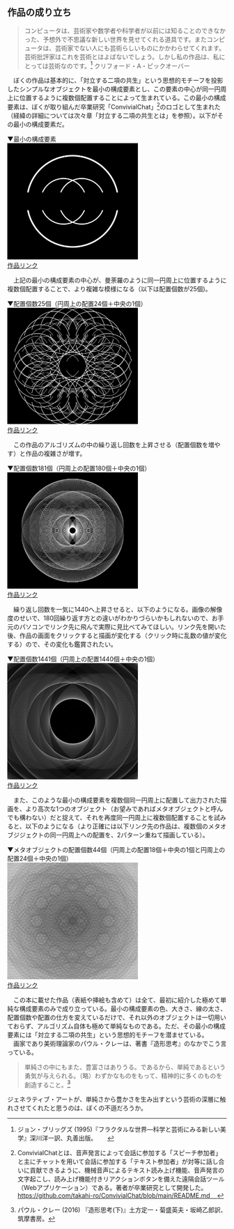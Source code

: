 ## 作品の成り立ち
>コンピュータは、芸術家や数学者や科学者が以前には知ることのできなかった、予想外で不思議な新しい世界を見せてくれる道具です。またコンピュータは、芸術家でない人にも芸術らしいものにかかわらせてくれます。  
芸術批評家はこれを芸術とはよばないでしょう。しかし私の作品は、私にとっては芸術なのです。[^1] 
クリフォード・A・ピックオーバー
>
　ぼくの作品は基本的に、「対立する二項の共生」という思想的モチーフを投影したシンプルなオブジェクトを最小の構成要素とし、この要素の中心が同一円周上に位置するように複数個配置することによって生まれている。この最小の構成要素は、ぼくが取り組んだ卒業研究「ConvivialChat」[^2]のロゴとして生まれた（経緯の詳細については次々章「対立する二項の共生とは」を参照）。以下がその最小の構成要素だ。  

▼最小の構成要素  
<img src="./_images/作品の成り立ち1.png" width="300px" >  
[作品リンク](https://neort.io/art/cbnofrc3p9f2v73utfdg?index=11)    

　上記の最小の構成要素の中心が、曼荼羅のように同一円周上に位置するように複数個配置することで、より複雑な模様になる（以下は配置個数が25個)。  

▼配置個数25個（円周上の配置24個＋中央の1個）  
<img src="./_images/作品の成り立ち2.png" width="300px" >  
[作品リンク](https://neort.io/art/cbnoirc3p9f2v73utgp0?index=10)  

　この作品のアルゴリズムの中の繰り返し回数を上昇させる（配置個数を増やす）と作品の複雑さが増す。  

▼配置個数181個（円周上の配置180個＋中央の1個）  
<img src="./_images/作品の成り立ち3.png" width="300px" >  
[作品リンク](https://neort.io/art/cbogdm43p9f2v73utlkg?index=9)    

　繰り返し回数を一気に1440へ上昇させると、以下のようになる。画像の解像度のせいで、180回繰り返す方との違いがわかりづらいかもしれないので、お手元のパソコンでリンク先に飛んで実際に見比べてみてほしい。リンク先を開いた後、作品の画面をクリックすると描画が変化する（クリック時に乱数の値が変化する）ので、その変化も鑑賞されたい。  

▼配置個数1441個（円周上の配置1440個＋中央の1個）  
<img src="./_images/作品の成り立ち4.png" width="300px" >  
[作品リンク](https://neort.io/art/cboid7k3p9f2v73utm4g?index=8)    

　また、このような最小の構成要素を複数個同一円周上に配置して出力された描画を、より高次な1つのオブジェクト（お望みであればメタオブジェクトと呼んでも構わない）だと捉えて、それを再度同一円周上に複数個配置することを試みると、以下のようになる（より正確には以下リンク先の作品は、複数個のメタオブジジェクトの同一円周上への配置を、2パターン重ねて描画している）。

▼メタオブジェクトの配置個数44個（円周上の配置18個＋中央の1個と円周上の配置24個＋中央の1個）  
<img src="./_images/作品の成り立ち5.png" width="300px" >  
[作品リンク](https://neort.io/art/ccja2043p9f4hhftgn00?index=7)  

　この本に載せた作品（表紙や挿絵も含めて）は全て、最初に紹介した極めて単純な構成要素のみで成り立っている。最小の構成要素の色、大きさ、線の太さ、配置個数や配置の仕方を変えているだけで、それ以外のオブジェクトは一切用いておらず、アルゴリズム自体も極めて単純なものである。ただ、その最小の構成要素には「対立する二項の共生」という思想的モチーフを潜ませている。  
　画家であり美術理論家のパウル・クレーは、著書『造形思考』のなかでこう言っている。
>単純さの中にもまた、豊富さはありうる。であるから、単純であるという勇気が与えられる。（略）わずかなものをもって、精神的に多くのものを創造すること。[^3]
>

ジェネラティブ・アートが、単純さから豊かさを生み出すという芸術の深層に触れさせてくれたと思うのは、ぼくの不遜だろうか。

[^1]: ジョン・ブリッグズ (1995)『フラクタルな世界―科学と芸術にみる新しい美学』深川洋一訳、丸善出版。      
[^2]: ConvivialChatとは、音声発言によって会話に参加する「スピーチ参加者」と主にチャットを用いて会話に参加する「テキスト参加者」が対等に話し合いに貢献できるように、機械音声によるテキスト読み上げ機能、音声発言の文字起こし、読み上げ機能付きリアクションボタンを備えた遠隔会話ツール（Webアプリケーション）である。著者が卒業研究として開発した。    
https://github.com/takahi-ro/ConvivialChat/blob/main/README.md    
[^3]: パウル・クレー (2016) 『造形思考(下)』土方定一・菊盛英夫・坂崎乙郎訳、筑摩書房。

